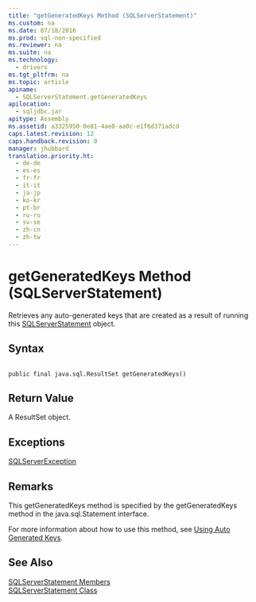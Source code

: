 ```yaml
---
title: "getGeneratedKeys Method (SQLServerStatement)"
ms.custom: na
ms.date: 07/18/2016
ms.prod: sql-non-specified
ms.reviewer: na
ms.suite: na
ms.technology: 
  - drivers
ms.tgt_pltfrm: na
ms.topic: article
apiname: 
  - SQLServerStatement.getGeneratedKeys
apilocation: 
  - sqljdbc.jar
apitype: Assembly
ms.assetid: a3325950-0e81-4ae8-aa0c-e1f6d371adcd
caps.latest.revision: 12
caps.handback.revision: 0
manager: jhubbard
translation.priority.ht: 
  - de-de
  - es-es
  - fr-fr
  - it-it
  - ja-jp
  - ko-kr
  - pt-br
  - ru-ru
  - sv-se
  - zh-cn
  - zh-tw
---
```

# getGeneratedKeys Method (SQLServerStatement)
  Retrieves any auto-generated keys that are created as a result of running this [SQLServerStatement](../content/SQLServerStatement-Class.md) object.  
  
## Syntax  
  
```  
  
public final java.sql.ResultSet getGeneratedKeys()  
```  
  
## Return Value  
 A ResultSet object.  
  
## Exceptions  
 [SQLServerException](../content/SQLServerException-Class.md)  
  
## Remarks  
 This getGeneratedKeys method is specified by the getGeneratedKeys method in the java.sql.Statement interface.  
  
 For more information about how to use this method, see [Using Auto Generated Keys](../content/Using-Auto-Generated-Keys.md).  
  
## See Also  
 [SQLServerStatement Members](../content/SQLServerStatement-Members.md)   
 [SQLServerStatement Class](../content/SQLServerStatement-Class.md)  
  
  